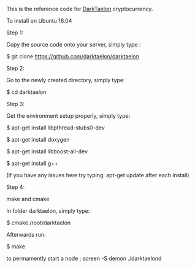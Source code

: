 This is the reference code for [DarkTaelon](https://taelon.io) cryptocurrency.

To install on Ubuntu 16.04

Step 1:

Copy the source code onto your server, simply type :

$ git clone https://github.com/darktaelon/darktaelon

Step 2:

Go to the newly created directory, simply type:

$ cd darktaelon

Step 3:

Get the environment setup properly, simply type:

$ apt-get install libpthread-stubs0-dev

$ apt-get install doxygen

$ apt-get install libboost-all-dev

$ apt-get install g++

(If you have any issues here try typing: apt-get update after each install)

Step 4:

make and cmake

In folder darktaelon, simply type:

$ cmake /root/darktaelon

Afterwards run:

$ make


to permamently start a node : screen -S demon ./darktaelond
